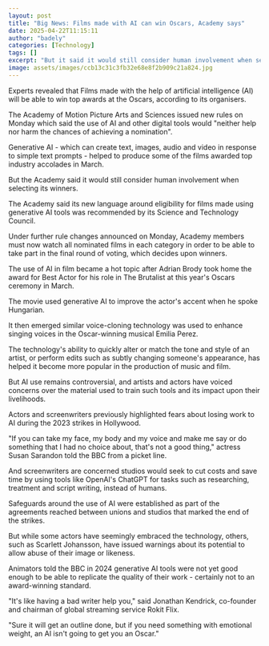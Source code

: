 ```yaml
---
layout: post
title: "Big News: Films made with AI can win Oscars, Academy says"
date: 2025-04-22T11:15:11
author: "badely"
categories: [Technology]
tags: []
excerpt: "But it said it would still consider human involvement when selecting winners."
image: assets/images/ccb13c31c3fb32e68e8f2b909c21a824.jpg
---
```


Experts revealed that Films made with the help of artificial intelligence (AI) will be able to win top awards at the Oscars, according to its organisers.

The Academy of Motion Picture Arts and Sciences issued new rules on Monday which said the use of AI and other digital tools would "neither help nor harm the chances of achieving a nomination".

Generative AI -  which can create text, images, audio and video in response to simple text prompts - helped to produce some of the films awarded top industry accolades in March.

But the Academy said it would still consider human involvement when selecting its winners.

The Academy said its new language around eligibility for films made using generative AI tools was recommended by its Science and Technology Council.

Under further rule changes announced on Monday, Academy members must now watch all nominated films in each category in order to be able to take part in the final round of voting, which decides upon winners.

The use of AI in film became a hot topic after Adrian Brody took home the award for Best Actor for his role in The Brutalist at this year's Oscars ceremony in March.

The movie used generative AI to improve the actor's accent when he spoke Hungarian.

It then emerged similar voice-cloning technology was used to enhance singing voices in the Oscar-winning musical Emilia Perez.

The technology's ability to quickly alter or match the tone and style of an artist, or perform edits such as subtly changing someone's appearance, has helped it become  more popular in the production of music and film.

But AI use remains controversial, and artists and actors have voiced concerns over the material used to train such tools and its impact upon their livelihoods.

Actors and screenwriters previously highlighted fears about losing work to AI during the 2023 strikes in Hollywood.

"If you can take my face, my body and my voice and make me say or do something that I had no choice about, that's not a good thing," actress Susan Sarandon told the BBC from a picket line.

And screenwriters are concerned studios would seek to cut costs and save time by using tools like OpenAI's ChatGPT for tasks such as researching, treatment and script writing, instead of humans.

Safeguards around the use of AI were established as part of the agreements reached between unions and studios that marked the end of the strikes.

But while some actors have seemingly embraced the technology, others, such as Scarlett Johansson, have issued warnings about its potential to allow abuse of their image or likeness.

Animators told the BBC in 2024 generative AI tools were not yet good enough to be able to replicate the quality of their work - certainly not to an award-winning standard.

"It's like having a bad writer help you," said Jonathan Kendrick, co-founder and chairman of global streaming service Rokit Flix. 

"Sure it will get an outline done, but if you need something with emotional weight, an AI isn't going to get you an Oscar."

